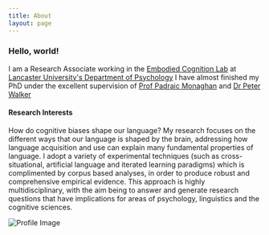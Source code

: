 ```yaml
---
title: About
layout: page
---
```


### Hello, world!

I am a Research Associate working in the [Embodied Cognition Lab](http://www.lancaster.ac.uk/staff/connelll/lab/) at [Lancaster University's Department of Psychology](http://www.lancaster.ac.uk/psychology/)
I have almost finished my PhD under the excellent supervision of [Prof Padraic Monaghan](http://www.lancaster.ac.uk/staff/monaghan/) and [Dr Peter Walker](www.lancaster.ac.uk/psychology/people/peter-walker)

#### Research Interests
How do cognitive biases shape our language? My research focuses on the different ways
that our language is shaped by the brain, addressing how language acquisition and use can
explain many fundamental properties of language. I adopt a variety of experimental techniques
(such as cross-situational, artificial language and iterated learning paradigms) which is
complimented by corpus based analyses, in order to produce robust and comprehensive
empirical evidence. This approach is highly multidisciplinary, with the aim being to
answer and generate research questions that have implications for areas of psychology,
linguistics and the cognitive sciences.

![Profile Image](https://jamesbrandscience.github.io/assets/profile2.jpg)

